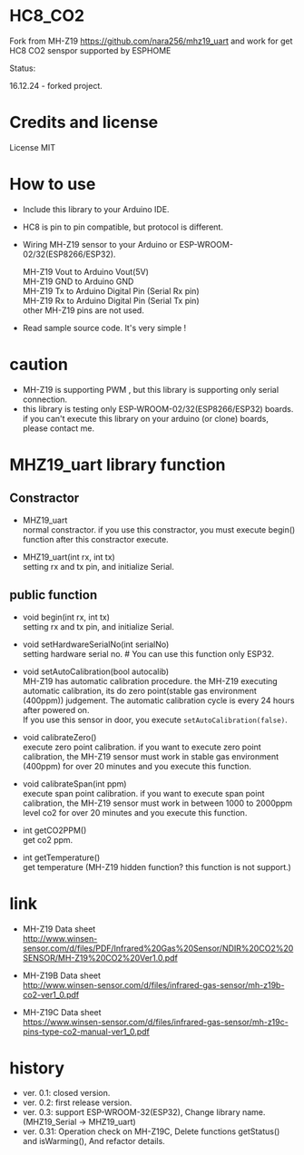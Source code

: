 # HC8_CO2
Fork from  MH-Z19 https://github.com/nara256/mhz19_uart and work for get HC8 CO2 senspor supported by ESPHOME

Status: 

16.12.24 - forked project. 

# Credits and license  
License MIT

# How to use

* Include this library to your Arduino IDE.
* HC8 is pin to pin compatible, but protocol is different. 
* Wiring MH-Z19 sensor to your Arduino or ESP-WROOM-02/32(ESP8266/ESP32).

    MH-Z19 Vout to Arduino Vout(5V)  
    MH-Z19 GND  to Arduino GND  
    MH-Z19 Tx   to Arduino Digital Pin (Serial Rx pin)  
    MH-Z19 Rx   to Arduino Digital Pin (Serial Tx pin)  
    other MH-Z19 pins are not used.  

* Read sample source code. It's very simple !

# caution

* MH-Z19 is supporting PWM , but this library is supporting only serial connection. 
* this library is testing only ESP-WROOM-02/32(ESP8266/ESP32) boards. if you can't execute this library on your arduino (or clone) boards, please contact me.

# MHZ19_uart library function

## Constractor

* MHZ19_uart  
  normal constractor. if you use this constractor, you must execute begin() function after this constractor execute.

* MHZ19_uart(int rx, int tx)  
  setting rx and tx pin, and initialize Serial.

## public function

* void begin(int rx, int tx)  
  setting rx and tx pin, and initialize Serial.

* void setHardwareSerialNo(int serialNo)  
  setting hardware serial no. # You can use this function only ESP32.
  
* void setAutoCalibration(bool autocalib)  
  MH-Z19 has automatic calibration procedure. the MH-Z19 executing automatic calibration, its do zero point(stable gas environment (400ppm)) judgement.
  The automatic calibration cycle is every 24 hours after powered on.  
  If you use this sensor in door, you execute `setAutoCalibration(false)`.

* void calibrateZero()  
  execute zero point calibration. 
  if you want to execute zero point calibration, the MH-Z19 sensor must work in stable gas environment (400ppm) for over 20 minutes and you execute this function.

* void calibrateSpan(int ppm)  
  execute span point calibration.
  if you want to execute span point calibration, the MH-Z19 sensor must work in between 1000 to 2000ppm level co2 for over 20 minutes and you execute this function.
  
* int getCO2PPM()  
  get co2 ppm.
  
* int getTemperature()  
  get temperature (MH-Z19 hidden function?  this function is not support.)

# link
* MH-Z19 Data sheet  
  http://www.winsen-sensor.com/d/files/PDF/Infrared%20Gas%20Sensor/NDIR%20CO2%20SENSOR/MH-Z19%20CO2%20Ver1.0.pdf

* MH-Z19B Data sheet  
  http://www.winsen-sensor.com/d/files/infrared-gas-sensor/mh-z19b-co2-ver1_0.pdf

* MH-Z19C Data sheet  
  https://www.winsen-sensor.com/d/files/infrared-gas-sensor/mh-z19c-pins-type-co2-manual-ver1_0.pdf

# history
* ver. 0.1: closed version.
* ver. 0.2: first release version.
* ver. 0.3: support ESP-WROOM-32(ESP32), Change library name. (MHZ19_Serial -> MHZ19_uart)
* ver. 0.31: Operation check on MH-Z19C, Delete functions getStatus() and isWarming(), And refactor details.

